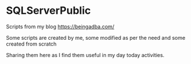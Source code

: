 # SQLServerPublic
Scripts from my blog
https://beingadba.com/

Some scripts are created by me, some modified as per the need and some created from scratch

Sharing them here as I find them useful in my day today activities.
